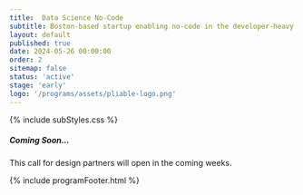 ```yaml
---
title:  Data Science No-Code
subtitle: Boston-based startup enabling no-code in the developer-heavy data science workflows. This company turns 'dirty' data into clean data.
layout: default
published: true
date: 2024-05-26 00:00:00
order: 2
sitemap: false
status: 'active'
stage: 'early'
logo: '/programs/assets/pliable-logo.png'
---
```


{% include subStyles.css %}

<div class="mt-5 mb-5 tech-note">
    <h5>
       Coming Soon...
    </h5>
    <p>
        This call for design partners will open in the coming weeks.
    </p>
</div>

{% include programFooter.html %}
